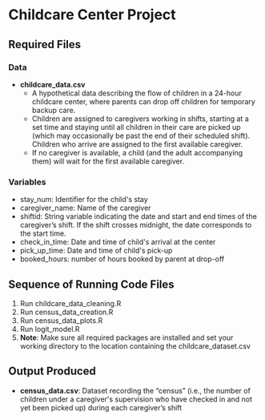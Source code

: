 # Childcare Center Project

## Required Files

### Data
- **childcare_data.csv**  
  - A hypothetical data describing the flow of children in a 24-hour childcare center, where parents can drop off children for temporary backup care.
  - Children are assigned to caregivers working in shifts, starting at a set time and staying until all children in their care are picked up (which may occasionally be past the end of their scheduled shift). Children who arrive are assigned to the first available caregiver.
  - If no caregiver is available, a child (and the adult accompanying them) will wait for the first available caregiver.

### Variables
- stay_num: Identifier for the child's stay
- caregiver_name: Name of the caregiver
- shiftid: String variable indicating the date and start and end times of the caregiver’s shift. If the shift crosses midnight, the date corresponds to the start time.
- check_in_time: Date and time of child's arrival at the center
- pick_up_time: Date and time of child's pick-up
- booked_hours: number of hours booked by parent at drop-off

## Sequence of Running Code Files

1. Run childcare_data_cleaning.R
2. Run census_data_creation.R
3. Run census_data_plots.R
4. Run logit_model.R
5. **Note**: Make sure all required packages are installed and set your working directory to the location containing the childcare_dataset.csv

## Output Produced
- **census_data.csv**: Dataset recording the “census” (i.e., the number of children under a caregiver's supervision who have checked in and not yet been picked up) during each caregiver’s shift
